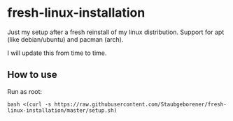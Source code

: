 # fresh-linux-installation
Just my setup after a fresh reinstall of my linux distribution. Support for apt (like debian/ubuntu) and pacman (arch).

I will update this from time to time.

## How to use
Run as root:
```shell
bash <(curl -s https://raw.githubusercontent.com/Staubgeborener/fresh-linux-installation/master/setup.sh)
```
